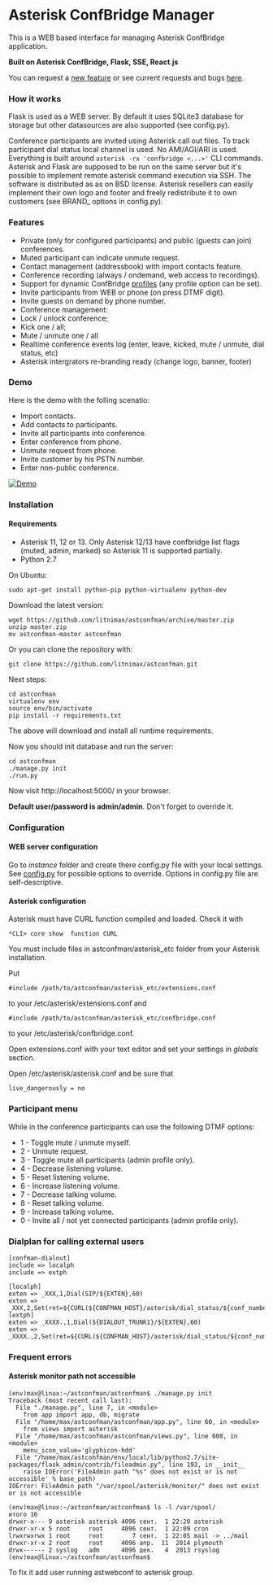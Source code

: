 # Asterisk ConfBridge Manager
This is a WEB based interface for managing Asterisk ConfBridge application.

**Built on Asterisk ConfBridge, Flask, SSE, React.js**

You can request a [new feature](https://github.com/litnimax/astconfman/issues/new) or see current requests and bugs [here](https://github.com/litnimax/astconfman/issues).

### How it works
Flask is used as a WEB server. By default it uses SQLite3 database for storage but other datasources are also supported (see config.py). 

Conference participants are invited using Asterisk call out files. To track participant dial status local channel is used. No AMI/AGI/ARI is used. Everything is built around ```asterisk -rx 'confbridge <...>'``` CLI commands. Asterisk and Flask are supposed to be run on the same server but it's possible to implement remote asterisk command execution via SSH. The software is distributed as as on BSD license. Asterisk resellers can easily implement their own logo and footer and freely redistribute it to own customers (see BRAND_ options in config.py).

### Features

* Private (only for configured participants) and public (guests can join) conferences.
* Muted participant can indicate unmute request. 
* Contact management (addressbook) with import contacts feature.
* Conference recording (always / ondemand, web access to recordings).
* Support for dynamic ConfBridge [profiles](https://wiki.asterisk.org/wiki/display/AST/ConfBridge#ConfBridge-BridgeProfileConfigurationOptions) (any profile option can be set).
* Invite participants from WEB or phone (on press DTMF digit).
* Invite guests on demand by phone number.
* Conference management:
 * Lock / unlock conference;
 * Kick one / all;
 * Mute / unmute one / all 
* Realtime conference events log (enter, leave, kicked, mute / unmute, dial status, etc)
* Asterisk intergrators re-branding ready (change logo, banner, footer)

### Demo

Here is the demo with the folling scenatio:
* Import contacts.
* Add contacts to participants.
* Invite all participants into conference.
* Enter conference from phone.
* Unmute request from phone.
* Invite customer by his PSTN number.
* Enter non-public conference.

[![Demo](http://img.youtube.com/vi/R1EV4D8cFj8/0.jpg)](https://youtu.be/R1EV4D8cFj8 "Demo")

### Installation
#### Requirements

* Asterisk 11, 12 or 13. Only Asterisk 12/13 have confbridge list flags (muted, admin, marked) so Asterisk 11 is supported partially. 
* Python 2.7

On Ubuntu:
```
sudo apt-get install python-pip python-virtualenv python-dev
```

Download the latest version:
```
wget https://github.com/litnimax/astconfman/archive/master.zip
unzip master.zip
mv astconfman-master astconfman
```
Or you can clone the repository with:
```
git clone https://github.com/litnimax/astconfman.git
```
Next steps:
```
cd astconfman
virtualenv env
source env/bin/activate
pip install -r requirements.txt
```
The above will download and install all runtime requirements.

Now you should init database and run the server:
```
cd astconfman
./manage.py init
./run.py
```
Now visit http://localhost:5000/ in your browser.

**Default user/password is admin/admin**. Don't forget to override it.

### Configuration
#### WEB server configuration
Go to *instance* folder and create there config.py file with your local settings. See [config.py](https://github.com/litnimax/astconfman/blob/master/astconfman/config.py) for possible options to override.
Options in config.py file are self-descriptive. 

#### Asterisk configuration
Asterisk must have CURL function compiled and loaded. Check it with
```
*CLI> core show  function CURL
```
You must include files in astconfman/asterisk_etc folder from your Asterisk installation.

Put 
```
#include /path/to/astconfman/asterisk_etc/extensions.conf
```
to your /etc/asterisk/extensions.conf
and
```
#include /path/to/astconfman/asterisk_etc/confbridge.conf
```
to your /etc/asterisk/confbridge.conf.

Open extensions.conf with your text editor and set your settings in *globals* section.

Open /etc/asterisk/asterisk.conf and be sure that 
```
live_dangerously = no
```

### Participant menu
While in the conference participants can use the following DTMF options:

* 1 - Toggle mute / unmute myself.
* 2 - Unmute request.
* 3 - Toggle mute all participants (admin profile only).
* 4 - Decrease listening volume.
* 5 - Reset listening volume.
* 6 - Increase listening volume.
* 7 - Decrease talking volume.
* 8 - Reset talking volume.
* 9 - Increase talking volume.
* 0 - Invite all / not yet connected participants (admin profile only).

### Dialplan for calling external users
```
[confman-dialout]
include => localph
include => extph

[localph]
exten => _XXX,1,Dial(SIP/${EXTEN},60)
exten => _ХXX,2,Set(ret=${CURL(${CONFMAN_HOST}/asterisk/dial_status/${conf_number}/${participant_number}/${DIALSTATUS})})
[extph]
exten => _XXXX.,1,Dial(${DIALOUT_TRUNK1}/${EXTEN},60)
exten => _XXXX.,2,Set(ret=${CURL(${CONFMAN_HOST}/asterisk/dial_status/${conf_number}/${participant_number}/${DIALSTATUS})})
```

### Frequent errors
#### Asterisk monitor path not accessible
```
(env)max@linux:~/astconfman/astconfman$ ./manage.py init
Traceback (most recent call last):
  File "./manage.py", line 7, in <module>
    from app import app, db, migrate
  File "/home/max/astconfman/astconfman/app.py", line 60, in <module>
    from views import asterisk
  File "/home/max/astconfman/astconfman/views.py", line 608, in <module>
    menu_icon_value='glyphicon-hdd'
  File "/home/max/astconfman/env/local/lib/python2.7/site-packages/flask_admin/contrib/fileadmin.py", line 193, in __init__
    raise IOError('FileAdmin path "%s" does not exist or is not accessible' % base_path)
IOError: FileAdmin path "/var/spool/asterisk/monitor/" does not exist or is not accessible

(env)max@linux:~/astconfman/astconfman$ ls -l /var/spool/
итого 16
drwxr-x--- 9 asterisk asterisk 4096 сент.  1 22:20 asterisk
drwxr-xr-x 5 root     root     4096 сент.  1 22:09 cron
lrwxrwxrwx 1 root     root        7 сент.  1 22:05 mail -> ../mail
drwxr-xr-x 2 root     root     4096 апр.  11  2014 plymouth
drwx------ 2 syslog   adm      4096 дек.   4  2013 rsyslog
(env)max@linux:~/astconfman/astconfman$
```
To fix it add user running astwebconf to asterisk group.
